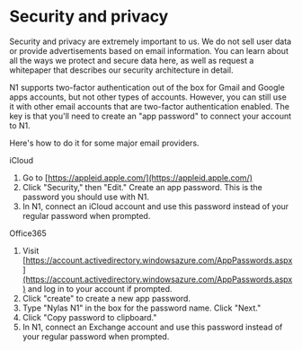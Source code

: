 <div id="container">

# Security and privacy

Security and privacy are extremely important to us. We do not sell user data or provide advertisements based on email information. You can learn about all the ways we protect and secure data here, as well as request a whitepaper that describes our security architecture in detail.

N1 supports two-factor authentication out of the box for Gmail and Google apps accounts, but not other types of accounts. However, you can still use it with other email accounts that are two-factor authentication enabled. The key is that you'll need to create an "app password" to connect your account to N1.

Here's how to do it for some major email providers.

<span class="wysiwyg-font-size-large">iCloud</span>

1.  Go to [https://appleid.apple.com/](https://appleid.apple.com/)
2.  Click "Security," then "Edit." Create an app password. This is the password you should use with N1.
3.  In N1, connect an iCloud account and use this password instead of your regular password when prompted.

<span class="wysiwyg-font-size-large">Office365</span>

1.  Visit [https://account.activedirectory.windowsazure.com/AppPasswords.aspx](https://account.activedirectory.windowsazure.com/AppPasswords.aspx) and log in to your account if prompted.
2.  Click "create" to create a new app password.
3.  Type "Nylas N1" in the box for the password name. Click "Next."
4.  Click "Copy password to clipboard."
5.  In N1, connect an Exchange account and use this password instead of your regular password when prompted.

</div>
